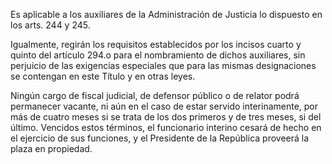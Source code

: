Es aplicable a los auxiliares de la Administración de Justicia lo dispuesto en los arts. 244 y 245.

Igualmente, regirán los requisitos establecidos por los incisos cuarto y quinto del artículo 294.o para el nombramiento de dichos auxiliares, sin perjuicio de las exigencias especiales que para las mismas designaciones se contengan en este Título y en otras leyes.

Ningún cargo de fiscal judicial, de defensor público o de relator podrá permanecer vacante, ni aún en el caso de estar servido interinamente, por más de cuatro meses si se trata de los dos primeros y de tres meses, si del último. Vencidos estos términos, el funcionario interino cesará de hecho en el ejercicio de sus funciones, y el Presidente de la República proveerá la plaza en propiedad.
